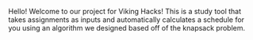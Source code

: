 Hello!
Welcome to our project for Viking Hacks!
This is a study tool that takes assignments as inputs and automatically calculates a schedule for you
using an algorithm we designed based off of the knapsack problem.
